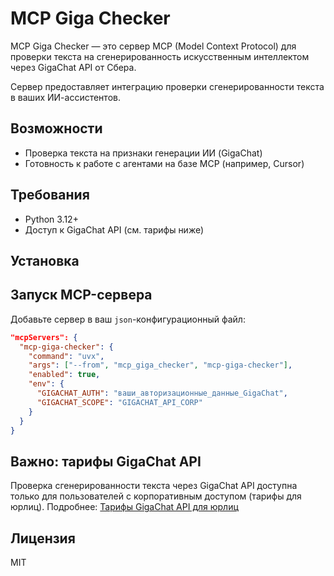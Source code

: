 # MCP Giga Checker

MCP Giga Checker — это сервер MCP (Model Context Protocol) для проверки текста на сгенерированность искусственным интеллектом через GigaChat API от Сбера.

Сервер предоставляет интеграцию проверки сгенерированности текста в ваших ИИ-ассистентов.

## Возможности
- Проверка текста на признаки генерации ИИ (GigaChat)
- Готовность к работе с агентами на базе MCP (например, Cursor)

## Требования
- Python 3.12+
- Доступ к GigaChat API (см. тарифы ниже)

## Установка


## Запуск MCP-сервера


Добавьте сервер в ваш `json`-конфигурационный файл:

```json
"mcpServers": {
  "mcp-giga-checker": {
    "command": "uvx",
    "args": ["--from", "mcp_giga_checker", "mcp-giga-checker"],
    "enabled": true,
    "env": {
      "GIGACHAT_AUTH": "ваши_авторизационные_данные_GigaChat",
      "GIGACHAT_SCOPE": "GIGACHAT_API_CORP"
    }
  }
}
```

## Важно: тарифы GigaChat API

Проверка сгенерированности текста через GigaChat API доступна только для пользователей с корпоративным доступом (тарифы для юрлиц). Подробнее: [Тарифы GigaChat API для юрлиц](https://developers.sber.ru/docs/ru/gigachat/tariffs/legal-tariffs)

## Лицензия

MIT  



